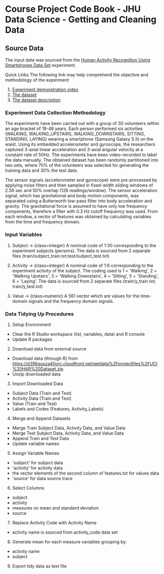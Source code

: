 # Course Project Code Book - JHU Data Science - Getting and Cleaning Data 

## Source Data

The input data was sourced from the [Human Activity Recognition Using Smartphones Data Set](http://archive.ics.uci.edu/ml/datasets/Human+Activity+Recognition+Using+Smartphones) experiment.

Quick Links
The following link may help comprehend the objective and methodology of the experiment 
1. [Experiment demonstration video](https://www.youtube.com/watch?v=XOEN9W05_4A)
2. [The dataset](https://d396qusza40orc.cloudfront.net/getdata%2Fprojectfiles%2FUCI%20HAR%20Dataset.zip)
3. [The dataset description](http://archive.ics.uci.edu/ml/machine-learning-databases/00240/UCI%20HAR%20Dataset.names)

### Experiment Data Collection Methodology

The experiments have been carried out with a group of 30 volunteers within an age bracket of 19-48 years. Each person performed six activities (WALKING, WALKING_UPSTAIRS, WALKING_DOWNSTAIRS, SITTING, STANDING, LAYING) wearing a smartphone (Samsung Galaxy S II) on the waist. Using its embedded accelerometer and gyroscope, the researchers captured 3-axial linear acceleration and 3-axial angular velocity at a constant rate of 50Hz. The experiments have been video-recorded to label the data manually. The obtained dataset has been randomly partitioned into two sets, where 70% of the volunteers was selected for generating the training data and 30% the test data. 

The sensor signals (accelerometer and gyroscope) were pre-processed by applying noise filters and then sampled in fixed-width sliding windows of 2.56 sec and 50% overlap (128 readings/window). The sensor acceleration signal, which has gravitational and body motion components, was separated using a Butterworth low-pass filter into body acceleration and gravity. The gravitational force is assumed to have only low frequency components, therefore a filter with 0.3 Hz cutoff frequency was used. From each window, a vector of features was obtained by calculating variables from the time and frequency domain.


### Input Variables

1. Subject -> (class=integer) A nominal code of 1:30 corresponding to the experiment subjects (persons). The data is sourced from 2 separate files (train/subject_train.txt;test/subject_test.txt)

2. Activity -> (class=integer) A nominal code of 1:6 corresponding to the experiment activity of the subject. The coding used is 1 = 'Walking', 2 = 'Walking Upstairs', 3 = 'Walking Downstairs', 4 = 'Sitting', 5 = 'Standing', 6 = 'Laying'. The data is sourced from 2 separate files (train/y_train.txt; train/y_test.txt)

3. Value -> (class=numeric) A 561 vector which are values for the time-domain signals and the frequency domain signals.


### Data Tidying Up Procedures

1. Setup Environment 

* Clear the R Studio workspace (list, variables, data) and R console
* Update R packages

2. Download data from external source

* Download data (through R) from https://d396qusza40orc.cloudfront.net/getdata%2Fprojectfiles%2FUCI%20HAR%20Dataset.zip
* Unzip downloaded data

3. Import Downloaded Data
* Subject Data (Train and Test)
* Activity Data (Train and Test)
* Value (Train and Test)
* Labels and Codes (Features, Activity_Labels)

4. Merge and Append Datasets
* Merge Train Subject Data, Activity Data, and Value Data 
* Merge Test Subject Data, Activity Data, and Value Data 
* Append Train and Test Data
* Update variable names

5. Assign Variable Names
* 'subject' for subject data
* 'activity' for activity data
* the vector elements of the second column of features.txt for values data
* 'source' for data source trace

6. Select Columns
* subject
* activity
* measures on mean and standard deviation
* source

7. Replace Activity Code with Activity Name 
* activity name is sourced from activity_code data set

8. Generate mean for each measure variables grouping by:
* activity name
* subject

9. Export tidy data as text file




